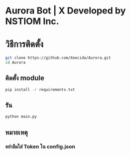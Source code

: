 # Aurora Bot | X Developed by NSTIOM Inc.

# วิธีการติดตั้ง
```bash
git clone https://github.com/Xeecida/Aurora.git
cd Aurora
```

## ติดตั้ง module
```bash
pip install -r requirements.txt
```
## รัน
```bash
python main.py
```

## หมายเหตุ
### อย่าลืมใส่ Token ใน config.json

